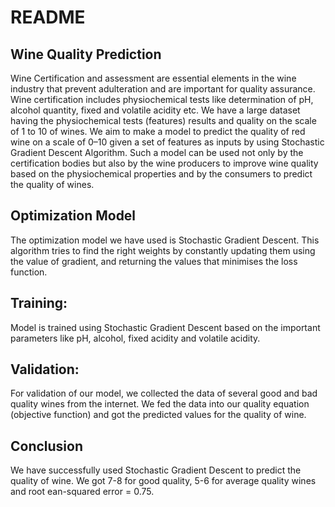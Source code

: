 # README
## Wine Quality Prediction
Wine Certification and assessment are essential elements in the wine industry that prevent adulteration and are important for quality assurance. Wine certification includes physiochemical tests like determination of pH, alcohol quantity, fixed and volatile acidity etc. We have a large dataset having the physiochemical tests (features) results and quality on the scale of 1 to 10 of wines. We aim to make a model to predict the quality of red wine on a scale of 0–10 given a set of features as inputs by using Stochastic Gradient Descent Algorithm. Such a model can be used not only by the certification bodies but also by the wine producers to improve wine quality based on the physiochemical properties and by the consumers to predict the quality of wines.

## Optimization Model
The optimization model we have used is Stochastic Gradient Descent. This algorithm tries to find the right weights by constantly updating them using the value of gradient, and returning the values that minimises the loss function.

## Training:
Model is trained using Stochastic Gradient Descent based on the important parameters like pH, alcohol, fixed acidity and volatile acidity.

## Validation:
For validation of our model, we collected the data of several good and bad quality wines from the internet. We fed the data into our quality equation (objective function) and got the predicted values for the quality of wine.

## Conclusion
We have successfully used Stochastic Gradient Descent to predict the quality of wine. We got 7-8 for good quality, 5-6 for average quality wines and root ean-squared error = 0.75.

